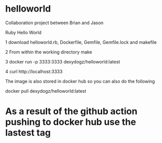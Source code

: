 # helloworld
Collaboration project between Brian and Jason

Ruby Hello World

1   download helloworld.rb, Dockerfile, Gemfile, Gemfile.lock and makefile 

2   From within the working directory 
    make

3   docker run -p 3333:3333 dexydogz/helloworld:latest

4   curl http://localhost:3333

The image is also stored in docker hub so you can also do the following

docker pull dexydogz/helloworld:latest

# As a result of the github action pushing to docker hub use the lastest tag 